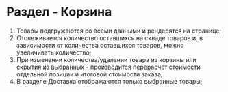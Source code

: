 # Раздел - Корзина

1. Товары подгружаются со всеми данными и рендерятся на странице;
2. Отслеживается количество оставшихся на складе товаров и, в зависимости от количества оставшихся товаров, можно увеличивать количество;
3. При изменении количества/удалении товара из корзины или скрытия из выбранных - производится перерасчет стоимости отдельной позиции и итоговой стоимости заказа;
4. В разделе Доставка отображаются только выбранные товары;